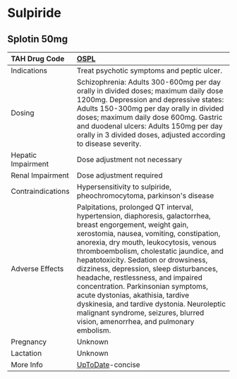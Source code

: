 # Sulpiride

## Splotin 50mg

| TAH Drug Code      | [OSPL](https://www.tahsda.org.tw/drugs/hissearch.php?drug_code=OSPL)                                                                                                                                                                                                                                                                                                                                                                                                                                                                                                              |
|:-------------------|:----------------------------------------------------------------------------------------------------------------------------------------------------------------------------------------------------------------------------------------------------------------------------------------------------------------------------------------------------------------------------------------------------------------------------------------------------------------------------------------------------------------------------------------------------------------------------------|
| Indications        | Treat psychotic symptoms and peptic ulcer.                                                                                                                                                                                                                                                                                                                                                                                                                                                                                                                                        |
| Dosing             | Schizophrenia: Adults 300-600mg per day orally in divided doses; maximum daily dose 1200mg. Depression and depressive states: Adults 150-300mg per day orally in divided doses; maximum daily dose 600mg. Gastric and duodenal ulcers: Adults 150mg per day orally in 3 divided doses, adjusted according to disease severity.                                                                                                                                                                                                                                                    |
| Hepatic Impairment | Dose adjustment not necessary                                                                                                                                                                                                                                                                                                                                                                                                                                                                                                                                                     |
| Renal Impairment   | Dose adjustment required                                                                                                                                                                                                                                                                                                                                                                                                                                                                                                                                                          |
| Contraindications  | Hypersensitivity to sulpiride, pheochromocytoma, parkinson's disease                                                                                                                                                                                                                                                                                                                                                                                                                                                                                                              |
| Adverse Effects    | Palpitations, prolonged QT interval, hypertension, diaphoresis, galactorrhea, breast engorgement, weight gain, xerostomia, nausea, vomiting, constipation, anorexia, dry mouth, leukocytosis, venous thromboembolism, cholestatic jaundice, and hepatotoxicity. Sedation or drowsiness, dizziness, depression, sleep disturbances, headache, restlessness, and impaired concentration. Parkinsonian symptoms, acute dystonias, akathisia, tardive dyskinesia, and tardive dystonia. Neuroleptic malignant syndrome, seizures, blurred vision, amenorrhea, and pulmonary embolism. |
| Pregnancy          | Unknown                                                                                                                                                                                                                                                                                                                                                                                                                                                                                                                                                                           |
| Lactation          | Unknown                                                                                                                                                                                                                                                                                                                                                                                                                                                                                                                                                                           |
| More Info          | [UpToDate](https://www.uptodate.com/contents/sulpiride-international-drug-information)-concise                                                                                                                                                                                                                                                                                                                                                                                                                                                                                    |

